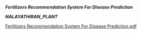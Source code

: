 ***Fertilizers Recommendation System For Disease Prediction***

***NALAYATHIRAN_PLANT***

[Fertilizers Recommendation System For Disease Prediction.pdf](https://github.com/IBM-EPBL/IBM-Project-4081-1658683618/files/10022198/Fertilizers.Recommendation.System.For.Disease.Prediction.pdf)
